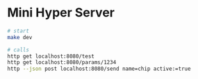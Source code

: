 # Mini Hyper Server

```bash
# start
make dev

# calls
http get localhost:8080/test
http get localhost:8080/params/1234
http --json post localhost:8080/send name=chip active:=true
```